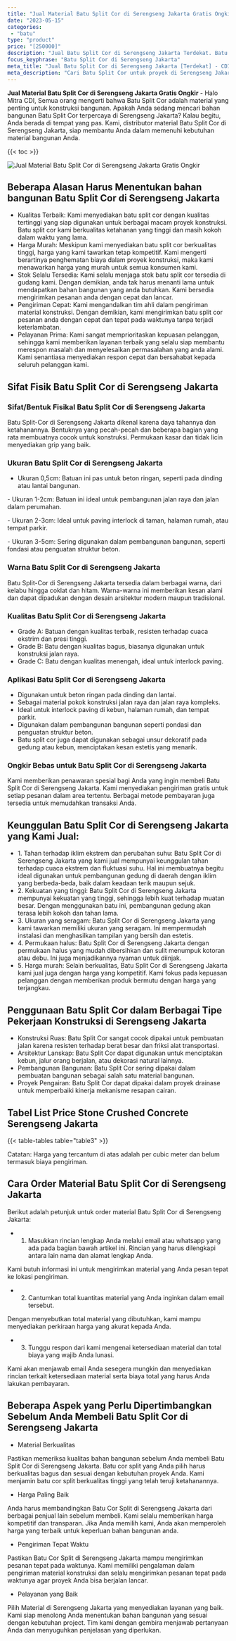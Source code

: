 ```yaml
---
title: "Jual Material Batu Split Cor di Serengseng Jakarta Gratis Ongkir"
date: "2023-05-15"
categories:
 - "batu"
type: "product"
price: "[250000]"
description: "Jual Batu Split Cor di Serengseng Jakarta Terdekat. Batu Split Cor ini sering dipakai dalam proyek konstruksi sebagai campuran beton yang terpilih dan tahan lama. Hubungi kami untuk informasi lebih lanjut."
focus_keyphrase: "Batu Split Cor di Serengseng Jakarta"
meta_title: "Jual Batu Split Cor di Serengseng Jakarta [Terdekat] - CDI"
meta_description: "Cari Batu Split Cor untuk proyek di Serengseng Jakarta? Kami menyediakan Batu Split Cor berkualitas untuk campuran beton. Raih penawaran terbaik sekarang."
---
```


**Jual Material Batu Split Cor di Serengseng Jakarta Gratis Ongkir** - Halo Mitra CDI, Semua orang mengerti bahwa Batu Split Cor adalah material yang penting untuk konstruksi bangunan. Apakah Anda sedang mencari bahan bangunan Batu Split Cor terpercaya di Serengseng Jakarta? Kalau begitu, Anda berada di tempat yang pas. Kami, distributor material Batu Split Cor di Serengseng Jakarta, siap membantu Anda dalam memenuhi kebutuhan material bangunan Anda.

{{< toc >}}

![Jual Material Batu Split Cor di Serengseng Jakarta Gratis Ongkir](/images/batu/batu-split-24.jpg)

## Beberapa Alasan Harus Menentukan bahan bangunan Batu Split Cor di Serengseng Jakarta

*   Kualitas Terbaik: Kami menyediakan batu split cor dengan kualitas tertinggi yang siap digunakan untuk berbagai macam proyek konstruksi. Batu split cor kami berkualitas ketahanan yang tinggi dan masih kokoh dalam waktu yang lama.
*   Harga Murah: Meskipun kami menyediakan batu split cor berkualitas tinggi, harga yang kami tawarkan tetap kompetitif. Kami mengerti berartinya penghematan biaya dalam proyek konstruksi, maka kami menawarkan harga yang murah untuk semua konsumen kami.
*   Stok Selalu Tersedia: Kami selalu menjaga stok batu split cor tersedia di gudang kami. Dengan demikian, anda tak harus menanti lama untuk mendapatkan bahan bangunan yang anda butuhkan. Kami bersedia mengirimkan pesanan anda dengan cepat dan lancar.
*   Pengiriman Cepat: Kami mengandalkan tim ahli dalam pengiriman material konstruksi. Dengan demikian, kami mengirimkan batu split cor pesanan anda dengan cepat dan tepat pada waktunya tanpa terjadi keterlambatan.
*   Pelayanan Prima: Kami sangat memprioritaskan kepuasan pelanggan, sehingga kami memberikan layanan terbaik yang selalu siap membantu merespon masalah dan menyelesaikan permasalahan yang anda alami. Kami senantiasa menyediakan respon cepat dan bersahabat kepada seluruh pelanggan kami.

## Sifat Fisik Batu Split Cor di Serengseng Jakarta

### Sifat/Bentuk Fisikal Batu Split Cor di Serengseng Jakarta

Batu Split-Cor di Serengseng Jakarta dikenal karena daya tahannya dan ketahanannya. Bentuknya yang pecah-pecah dan beberapa bagian yang rata membuatnya cocok untuk konstruksi. Permukaan kasar dan tidak licin menyediakan grip yang baik.

### Ukuran Batu Split Cor di Serengseng Jakarta

- Ukuran 0,5cm: Batuan ini pas untuk beton ringan, seperti pada dinding atau lantai bangunan.  

\- Ukuran 1-2cm: Batuan ini ideal untuk pembangunan jalan raya dan jalan dalam perumahan.  

\- Ukuran 2-3cm: Ideal untuk paving interlock di taman, halaman rumah, atau tempat parkir.  

\- Ukuran 3-5cm: Sering digunakan dalam pembangunan bangunan, seperti fondasi atau penguatan struktur beton.

### Warna Batu Split Cor di Serengseng Jakarta

Batu Split-Cor di Serengseng Jakarta tersedia dalam berbagai warna, dari kelabu hingga coklat dan hitam. Warna-warna ini memberikan kesan alami dan dapat dipadukan dengan desain arsitektur modern maupun tradisional.

### Kualitas Batu Split Cor di Serengseng Jakarta

*   Grade A: Batuan dengan kualitas terbaik, resisten terhadap cuaca ekstrim dan presi tinggi.
*   Grade B: Batu dengan kualitas bagus, biasanya digunakan untuk konstruksi jalan raya.
*   Grade C: Batu dengan kualitas menengah, ideal untuk interlock paving.

### Aplikasi Batu Split Cor di Serengseng Jakarta

*   Digunakan untuk beton ringan pada dinding dan lantai.
*   Sebagai material pokok konstruksi jalan raya dan jalan raya kompleks.
*   Ideal untuk interlock paving di kebun, halaman rumah, dan tempat parkir.
*   Digunakan dalam pembangunan bangunan seperti pondasi dan penguatan struktur beton.
*   Batu split cor juga dapat digunakan sebagai unsur dekoratif pada gedung atau kebun, menciptakan kesan estetis yang menarik.

### Ongkir Bebas untuk Batu Split Cor di Serengseng Jakarta

Kami memberikan penawaran spesial bagi Anda yang ingin membeli Batu Split Cor di Serengseng Jakarta. Kami menyediakan pengiriman gratis untuk setiap pesanan dalam area tertentu. Berbagai metode pembayaran juga tersedia untuk memudahkan transaksi Anda.

## Keunggulan Batu Split Cor di Serengseng Jakarta yang Kami Jual:

*   1\. Tahan terhadap iklim ekstrem dan perubahan suhu: Batu Split Cor di Serengseng Jakarta yang kami jual mempunyai keunggulan tahan terhadap cuaca ekstrem dan fluktuasi suhu. Hal ini membuatnya begitu ideal digunakan untuk pembangunan gedung di daerah dengan iklim yang berbeda-beda, baik dalam keadaan terik maupun sejuk.
*   2\. Kekuatan yang tinggi: Batu Split Cor di Serengseng Jakarta mempunyai kekuatan yang tinggi, sehingga lebih kuat terhadap muatan besar. Dengan menggunakan batu ini, pembangunan gedung akan terasa lebih kokoh dan tahan lama.
*   3\. Ukuran yang seragam: Batu Split Cor di Serengseng Jakarta yang kami tawarkan memiliki ukuran yang seragam. Ini mempermudah instalasi dan menghasilkan tampilan yang bersih dan estetis.
*   4\. Permukaan halus: Batu Split Cor di Serengseng Jakarta dengan permukaan halus yang mudah dibersihkan dan sulit menumpuk kotoran atau debu. Ini juga menjadikannya nyaman untuk diinjak.
*   5\. Harga murah: Selain berkualitas, Batu Split Cor di Serengseng Jakarta kami jual juga dengan harga yang kompetitif. Kami fokus pada kepuasan pelanggan dengan memberikan produk bermutu dengan harga yang terjangkau.

## Penggunaan Batu Split Cor dalam Berbagai Tipe Pekerjaan Konstruksi di Serengseng Jakarta

*   Konstruksi Ruas: Batu Split Cor sangat cocok dipakai untuk pembuatan jalan karena resisten terhadap berat besar dan friksi alat transportasi.
*   Arsitektur Lanskap: Batu Split Cor dapat digunakan untuk menciptakan kebun, jalur orang berjalan, atau dekorasi natural lainnya.
*   Pembangunan Bangunan: Batu Split Cor sering dipakai dalam pembuatan bangunan sebagai salah satu material bangunan.
*   Proyek Pengairan: Batu Split Cor dapat dipakai dalam proyek drainase untuk memperbaiki kinerja mekanisme resapan cairan.

## Tabel List Price Stone Crushed Concrete Serengseng Jakarta

{{< table-tables table="table3" >}}

Catatan: Harga yang tercantum di atas adalah per cubic meter dan belum termasuk biaya pengiriman.

## Cara Order Material Batu Split Cor di Serengseng Jakarta

Berikut adalah petunjuk untuk order material Batu Split Cor di Serengseng Jakarta:

*   1. Masukkan rincian lengkap Anda melalui email atau whatsapp yang ada pada bagian bawah artikel ini. Rincian yang harus dilengkapi antara lain nama dan alamat lengkap Anda.

Kami butuh informasi ini untuk mengirimkan material yang Anda pesan tepat ke lokasi pengiriman.
*   2. Cantumkan total kuantitas material yang Anda inginkan dalam email tersebut.

Dengan menyebutkan total material yang dibutuhkan, kami mampu menyediakan perkiraan harga yang akurat kepada Anda.
*   3. Tunggu respon dari kami mengenai ketersediaan material dan total biaya yang wajib Anda lunasi.

Kami akan menjawab email Anda sesegera mungkin dan menyediakan rincian terkait ketersediaan material serta biaya total yang harus Anda lakukan pembayaran.

## Beberapa Aspek yang Perlu Dipertimbangkan Sebelum Anda Membeli Batu Split Cor di Serengseng Jakarta

*   Material Berkualitas

Pastikan memeriksa kualitas bahan bangunan sebelum Anda membeli Batu Split Cor di Serengseng Jakarta. Batu cor split yang Anda pilih harus berkualitas bagus dan sesuai dengan kebutuhan proyek Anda. Kami menjamin batu cor split berkualitas tinggi yang telah teruji ketahanannya.
*   Harga Paling Baik

Anda harus membandingkan Batu Cor Split di Serengseng Jakarta dari berbagai penjual lain sebelum membeli. Kami selalu memberikan harga kompetitif dan transparan. Jika Anda memilih kami, Anda akan memperoleh harga yang terbaik untuk keperluan bahan bangunan anda.
*   Pengiriman Tepat Waktu

Pastikan Batu Cor Split di Serengseng Jakarta mampu mengirimkan pesanan tepat pada waktunya. Kami memiliki pengalaman dalam pengiriman material konstruksi dan selalu mengirimkan pesanan tepat pada waktunya agar proyek Anda bisa berjalan lancar.
*   Pelayanan yang Baik

Pilih Material di Serengseng Jakarta yang menyediakan layanan yang baik. Kami siap menolong Anda menentukan bahan bangunan yang sesuai dengan kebutuhan project. Tim kami dengan gembira menjawab pertanyaan Anda dan menyuguhkan penjelasan yang diperlukan.